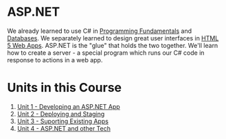 **ASP.NET**
=============================
We already learned to use C# in [Programming Fundamentals](../programming-fundamentals) and [Databases](../databases).  We separately learned to design great user interfaces in [HTML 5 Web Apps](../html-5-web-apps).  ASP.NET is the "glue" that holds the two together.  We'll learn how to create a server - a special program which runs our C# code in response to actions in a web app.

**Units in this Course**
===========
1. [Unit 1 - Developing an ASP.NET App](unit-1-developing-an-asp.net-app)
2. [Unit 2 - Deploying and Staging](unit-2-deploying-and-staging)
3. [Unit 3 - Suporting Existing Apps](unit-3-supporting-existing-apps)
4. [Unit 4 - ASP.NET and other Tech](unit-4-asp.net-and-otehr-tech)